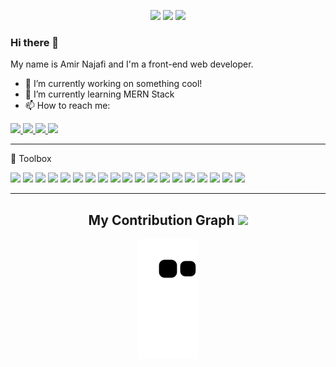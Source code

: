 <p align="center">
  <img src="https://badges.pufler.dev/visits/amrn1991/amrn1991" />
  <img src="https://badges.pufler.dev/repos/amrn1991" />
  <img src="https://badges.pufler.dev/commits/monthly/amrn1991" />
</p>

### Hi there 👋

My name is Amir Najafi and I'm a front-end web developer.

- 🔭 I’m currently working on something cool!
- 🌱 I’m currently learning MERN Stack
- 📫 How to reach me: 
<a href="mailto: amrfst91@gmail.com">
 <img src="https://img.shields.io/badge/Gmail-D14836?style=for-the-badge&logo=gmail&logoColor=white&link=mailto:ritikpr307@gmail.com"/>
</a>
<a href="https://t.me/amrfst">
 <img src="https://img.shields.io/badge/Telegram-2CA5E0?style=for-the-badge&logo=telegram&logoColor=white" />
</a>
<a href="https://www.instagram.com/am1_1rr">
 <img src="https://img.shields.io/badge/Instagram-E4405F?style=for-the-badge&logo=instagram&logoColor=white" />
</a>
<a href="/">
 <img src="https://img.shields.io/badge/LinkedIn-0077B5?style=for-the-badge&logo=linkedin&logoColor=white" /> 
</a>

---

🧰 Toolbox

<img src="https://img.shields.io/badge/HTML5-E34F26?style=for-the-badge&logo=html5&logoColor=white" />
<img src="https://img.shields.io/badge/CSS3-1572B6?style=for-the-badge&logo=css3&logoColor=white" />
<img src="https://img.shields.io/badge/Sass-CC6699?style=for-the-badge&logo=sass&logoColor=white" />
<img src="https://img.shields.io/badge/Bootstrap-563D7C?style=for-the-badge&logo=bootstrap&logoColor=white" />
<img src="https://img.shields.io/badge/Material--UI-0081CB?style=for-the-badge&logo=material-ui&logoColor=white" />
<img src="https://img.shields.io/badge/styled--components-DB7093?style=for-the-badge&logo=styled-components&logoColor=white" />
<img src="https://img.shields.io/badge/JavaScript-323330?style=for-the-badge&logo=javascript&logoColor=F7DF1E" />
<img src="https://img.shields.io/badge/React-20232A?style=for-the-badge&logo=react&logoColor=61DAFB" />
<img src="https://img.shields.io/badge/Redux-593D88?style=for-the-badge&logo=redux&logoColor=white" />
<img width="30px" src="https://cdn.jsdelivr.net/gh/devicons/devicon/icons/nextjs/nextjs-original-wordmark.svg" />
<img src="https://img.shields.io/badge/TypeScript-007ACC?style=for-the-badge&logo=typescript&logoColor=white" />
<img src="https://img.shields.io/badge/GIT-E44C30?style=for-the-badge&logo=git&logoColor=white" />
<img src="https://img.shields.io/badge/Node.js-43853D?style=for-the-badge&logo=node.js&logoColor=white" />
<img src="https://img.shields.io/badge/Express.js-404D59?style=for-the-badge" />
<img src="https://img.shields.io/badge/MongoDB-4EA94B?style=for-the-badge&logo=mongodb&logoColor=white" />
<img src="https://img.shields.io/badge/PostgreSQL-316192?style=for-the-badge&logo=postgresql&logoColor=white" />
<img src="https://img.shields.io/badge/redis-%23DD0031.svg?&style=for-the-badge&logo=redis&logoColor=white" />
<img src="https://img.shields.io/badge/json%20web%20tokens-323330?style=for-the-badge&logo=json-web-tokens&logoColor=pink" />
<img src="https://img.shields.io/badge/Visual_Studio-5C2D91?style=for-the-badge&logo=visual%20studio&logoColor=white" />

---
<h2 align="center">
  My Contribution Graph <img src="https://media.giphy.com/media/xUA7aZeLE2e0P7Znz2/giphy.gif" width="50">
</h2>
<p align="center">
  <img src="https://github.com/amrn1991/amrn1991/raw/output/github-contribution-grid-snake.svg" alt="snake"></center>
</p>
